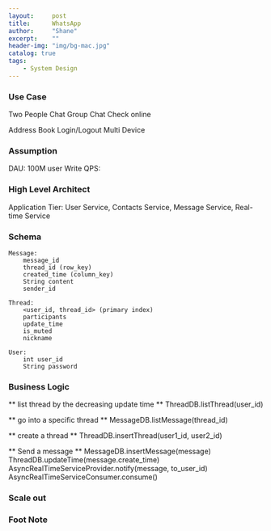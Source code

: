 ```yaml
---
layout:     post
title:      WhatsApp
author:     "Shane"
excerpt:    ""
header-img: "img/bg-mac.jpg"
catalog: true
tags:
    - System Design
---
```


### Use Case

Two People Chat
Group Chat
Check online

Address Book
Login/Logout
Multi Device

### Assumption
DAU: 100M user
Write QPS:

### High Level Architect
Application Tier: User Service, Contacts Service, Message Service, Real-time Service

### Schema
```
Message:
    message_id
    thread_id (row_key)
    created_time (column_key)
    String content
    sender_id

Thread:
    <user_id, thread_id> (primary index)
    participants
    update_time
    is_muted
    nickname

User:
    int user_id
    String password

```
### Business Logic

** list thread by the decreasing update time **
ThreadDB.listThread(user_id)

** go into a specific thread **
MessageDB.listMessage(thread_id)

** create a thread **
ThreadDB.insertThread(user1_id, user2_id)

** Send a message **
MessageDB.insertMessage(message)
ThreadDB.updateTime(message.create_time)
AsyncRealTimeServiceProvider.notify(message, to_user_id)
AsyncRealTimeServiceConsumer.consume()

### Scale out

### Foot Note





